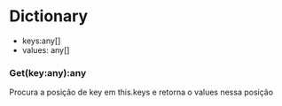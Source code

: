 # Dictionary 
- keys:any[]
- values: any[]
### Get(key:any):any
Procura a posição de key em this.keys e retorna o values nessa posição